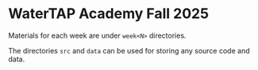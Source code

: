 # WaterTAP Academy Fall 2025

Materials for each week are under `week<N>` directories.

The directories `src` and `data` can be used for storing any source code and data.
